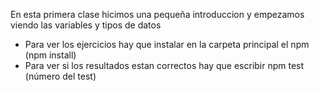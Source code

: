 En esta primera clase hicimos una pequeña introduccion y empezamos viendo las variables y tipos de datos

- Para ver los ejercicios hay que instalar en la carpeta principal el npm (npm install)
- Para ver si los resultados estan correctos hay que escribir npm test (número del test)